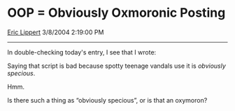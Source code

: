 <div id="page">

# OOP = Obviously Oxmoronic Posting

[Eric Lippert](https://social.msdn.microsoft.com/profile/Eric%20Lippert) 3/8/2004 2:19:00 PM

-----

<div id="content">

In double-checking today's entry, I see that I wrote:

Saying that script is bad because spotty teenage vandals use it is *obviously specious*.

Hmm.

Is there such a thing as “obviously specious”, or is that an oxymoron? 

 

</div>

</div>

